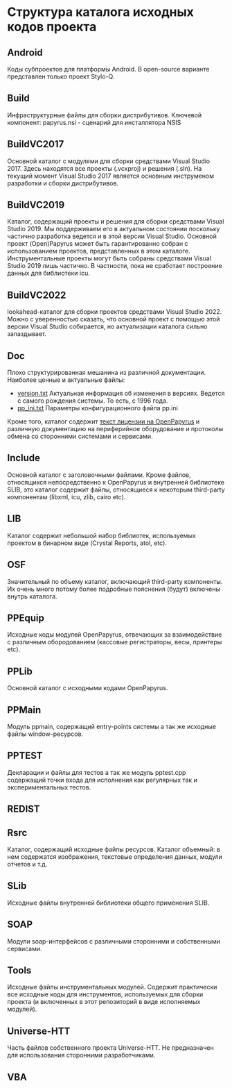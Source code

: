 # Структура каталога исходных кодов проекта

## Android
Коды субпроектов для платформы Android. В open-source варианте представлен только проект Stylo-Q.
## Build
Инфраструктурные файлы для сборки дистрибутивов. Ключевой компонент: papyrus.nsi - сценарий для инсталлятора NSIS
## BuildVC2017
Основной каталог с модулями для сборки средствами Visual Studio 2017. Здесь находятся все проекты (.vcxproj) и решения (.sln).
На текущий момент Visual Studio 2017 является основным инструменом разработки и сборки дистрибутивов.
## BuildVC2019
Каталог, содержащий проекты и решения для сборки средствами Visual Studio 2019. Мы поддерживаем его в актуальном состоянии поскольку
частично разработка ведется и в этой версии Visual Studio. Основной проект (Open)Papyrus может быть гарантированно собран с использованием
проектов, представленных в этом каталоге. Инструментальные проекты могут быть собраны средствами Visual Studio 2019 лишь частично.
В частности, пока не сработает построение данных для библиотеки icu.
## BuildVC2022
lookahead-каталог для сборки проектов средствами Visual Studio 2022. Можно с уверенностью сказать, что основной проект с помощью этой версии
Visual Studio собирается, но актуализации каталога сильно запаздывает.
## Doc
Плохо структурированная мешанина из различной документации. Наиболее ценные и актуальные файлы: 

* [version.txt](https://github.com/papyrussolution/OpenPapyrus/blob/master/Src/Doc/VERSION.TXT) Актуальная информация об изменения в версиях. Ведется с самого рождения системы. То есть, с 1996 года.
* [pp_ini.txt](https://github.com/papyrussolution/OpenPapyrus/blob/master/Src/Doc/PP_INI.TXT) Параметры конфигурационного файла pp.ini

Кроме того, каталог содержит [текст лицензии на OpenPapyrus](https://github.com/papyrussolution/OpenPapyrus/blob/master/Src/Doc/license-gnu-affero.txt)
и различную документацию на периферийное оборудование и протоколы обмена со сторонними системами и сервисами.

## Include

Основной каталог с заголовочными файлами. Кроме файлов, относящихся непосредственно к OpenPapyrus и внутренней библиотеке SLIB, это каталог содержит
файлы, относящиеся к некоторым third-party компонентам (libxml, icu, zlib, cairo etc).

## LIB

Каталог содержит небольшой набор библиотек, используемых проектом в бинарном виде (Crystal Reports, atol, etc).

## OSF

Значительный по объему каталог, включающий third-party компоненты. Их очень много потому более подробные пояснения (будут) включены внутрь каталога.

## PPEquip

Исходные коды модулей OpenPapyrus, отвечающих за взаимодействие с различным обородованием (кассовые регистраторы, весы, принтеры etc).

## PPLib

Основной каталог с исходными кодами OpenPapyrus.

## PPMain

Модуль ppmain, содержащий entry-points системы а так же исходные файлы window-ресурсов.

## PPTEST

Декларации и файлы для тестов а так же модуль pptest.cpp содержащий точки входа для исполнения как регулярных так и экспериментальных тестов.

## REDIST

## Rsrc

Каталог, содержащий исходные файлы ресурсов. Каталог объемный: в нем содержатся изображения, текстовые определения данных, модули отчетов и т.д.

## SLib

Исходные файлы внутренней библиотеки общего применения SLIB.

## SOAP

Модули soap-интерфейсов с различными сторонними и собственными сервисами.

## Tools

Исходные файлы инструментальных модулей. Содержит практически все исходные коды для инструментов, используемых для сборки проекта (и включенных
в этот репозиторий в виде исполняемых модулей).

## Universe-HTT

Часть файлов собственного проекта Universe-HTT. Не предназначен для использования сторонними разработчиками.

## VBA

